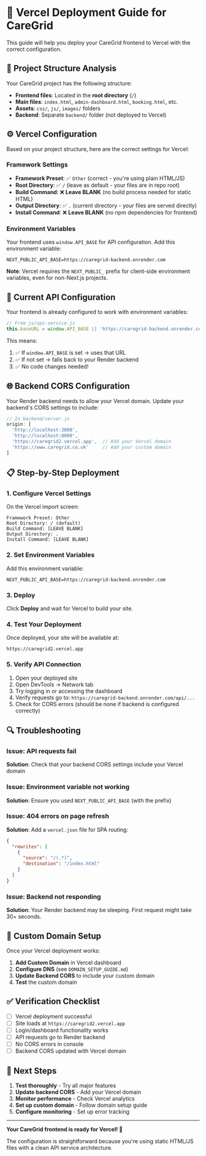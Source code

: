 # 🚀 Vercel Deployment Guide for CareGrid

This guide will help you deploy your CareGrid frontend to Vercel with the correct configuration.

## 📁 Project Structure Analysis

Your CareGrid project has the following structure:
- **Frontend files**: Located in the **root directory** (`/`)
- **Main files**: `index.html`, `admin-dashboard.html`, `booking.html`, etc.
- **Assets**: `css/`, `js/`, `images/` folders
- **Backend**: Separate `backend/` folder (not deployed to Vercel)

## ⚙️ Vercel Configuration

Based on your project structure, here are the correct settings for Vercel:

### Framework Settings
- **Framework Preset**: ✅ `Other` (correct - you're using plain HTML/JS)
- **Root Directory**: ✅ `/` (leave as default - your files are in repo root)
- **Build Command**: ❌ **Leave BLANK** (no build process needed for static HTML)
- **Output Directory**: ✅ `.` (current directory - your files are served directly)
- **Install Command**: ❌ **Leave BLANK** (no npm dependencies for frontend)

### Environment Variables

Your frontend uses `window.API_BASE` for API configuration. Add this environment variable:

```
NEXT_PUBLIC_API_BASE=https://caregrid-backend.onrender.com
```

**Note**: Vercel requires the `NEXT_PUBLIC_` prefix for client-side environment variables, even for non-Next.js projects.

## 🔧 Current API Configuration

Your frontend is already configured to work with environment variables:

```javascript
// From js/api-service.js
this.baseURL = window.API_BASE || 'https://caregrid-backend.onrender.com/api';
```

This means:
1. ✅ If `window.API_BASE` is set → uses that URL
2. ✅ If not set → falls back to your Render backend
3. ✅ No code changes needed!

## 🌐 Backend CORS Configuration

Your Render backend needs to allow your Vercel domain. Update your backend's CORS settings to include:

```javascript
// In backend/server.js
origin: [
  'http://localhost:3000',
  'http://localhost:8000', 
  'https://caregrid2.vercel.app',  // Add your Vercel domain
  'https://www.caregrid.co.uk'     // Add your custom domain
]
```

## 📋 Step-by-Step Deployment

### 1. Configure Vercel Settings
On the Vercel import screen:

```
Framework Preset: Other
Root Directory: / (default)
Build Command: [LEAVE BLANK]
Output Directory: .
Install Command: [LEAVE BLANK]
```

### 2. Set Environment Variables
Add this environment variable:

```
NEXT_PUBLIC_API_BASE=https://caregrid-backend.onrender.com
```

### 3. Deploy
Click **Deploy** and wait for Vercel to build your site.

### 4. Test Your Deployment
Once deployed, your site will be available at:
```
https://caregrid2.vercel.app
```

### 5. Verify API Connection
1. Open your deployed site
2. Open DevTools → Network tab
3. Try logging in or accessing the dashboard
4. Verify requests go to: `https://caregrid-backend.onrender.com/api/...`
5. Check for CORS errors (should be none if backend is configured correctly)

## 🔍 Troubleshooting

### Issue: API requests fail
**Solution**: Check that your backend CORS settings include your Vercel domain

### Issue: Environment variable not working
**Solution**: Ensure you used `NEXT_PUBLIC_API_BASE` (with the prefix)

### Issue: 404 errors on page refresh
**Solution**: Add a `vercel.json` file for SPA routing:

```json
{
  "rewrites": [
    {
      "source": "/(.*)",
      "destination": "/index.html"
    }
  ]
}
```

### Issue: Backend not responding
**Solution**: Your Render backend may be sleeping. First request might take 30+ seconds.

## 🎯 Custom Domain Setup

Once your Vercel deployment works:

1. **Add Custom Domain** in Vercel dashboard
2. **Configure DNS** (see `DOMAIN_SETUP_GUIDE.md`)
3. **Update Backend CORS** to include your custom domain
4. **Test** the custom domain

## ✅ Verification Checklist

- [ ] Vercel deployment successful
- [ ] Site loads at `https://caregrid2.vercel.app`
- [ ] Login/dashboard functionality works
- [ ] API requests go to Render backend
- [ ] No CORS errors in console
- [ ] Backend CORS updated with Vercel domain

## 🚀 Next Steps

1. **Test thoroughly** - Try all major features
2. **Update backend CORS** - Add your Vercel domain
3. **Monitor performance** - Check Vercel analytics
4. **Set up custom domain** - Follow domain setup guide
5. **Configure monitoring** - Set up error tracking

---

**Your CareGrid frontend is ready for Vercel! 🎉**

The configuration is straightforward because you're using static HTML/JS files with a clean API service architecture.